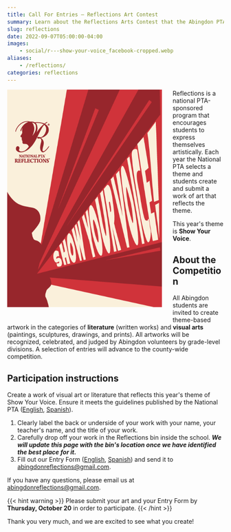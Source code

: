 ```yaml
--- 
title: Call For Entries — Reflections Art Contest
summary: Learn about the Reflections Arts Contest that the Abingdon PTA is organizing this fall.
slug: reflections
date: 2022-09-07T05:00:00-04:00
images:
    - social/r---show-your-voice_facebook-cropped.webp
aliases:
    - /reflections/
categories: reflections
---
```


<style type="text/css">
    .flyer {
        float: left;
        padding-right: 25px;
        padding-bottom: 25px;
    }
</style>

<img src="social/r---show-your-voice_facebook-cropped.webp" alt="Reflections Call for Entries flyer" width="360" height="505" class="flyer" >

Reflections is a national PTA-sponsored program that encourages students to express themselves artistically. Each year the National PTA selects a theme and students create and submit a work of art that reflects the theme.

This year's theme is **Show Your Voice**.

## About the Competition

All Abingdon students are invited to create theme-based artwork in the categories of **literature** (written works) and **visual arts** (paintings, sculptures, drawings, and prints). All artworks will be recognized, celebrated, and judged by Abingdon volunteers by grade-level divisions. A selection of entries will advance to the county-wide competition.

## Participation instructions

Create a work of visual art or literature that reflects this year's theme of Show Your Voice. Ensure it meets the guidelines published by the National PTA ([English](guides/English/visual-arts-category-guidelines_reflections.pdf), [Spanish](guides/Spanish/visual-arts-cat-guidelines_reflections-es.pdf)).

1. Clearly label the back or underside of your work with your name, your teacher's name, and the title of your work.
1. Carefully drop off your work in the Reflections bin inside the school. ***We will update this page with the bin's location once we have identified the best place for it.***
1. Fill out our Entry Form ([English](forms/fillable-form_local-leader.pdf), [Spanish](forms/fillable-form_local-leader---es.pdf)) and send it to abingdonreflections@gmail.com.

If you have any questions, please email us at abingdonreflections@gmail.com.

{{< hint warning >}}
Please submit your art and your Entry Form by **Thursday, October 20** in order to participate.
{{< /hint >}}

Thank you very much, and we are excited to see what you create!